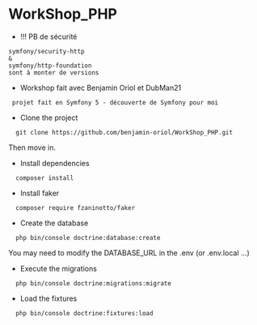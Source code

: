 # WorkShop_PHP
* !!! PB de sécurité 

```
symfony/security-http 
&
symfony/http-foundation
sont à monter de versions
```

* Workshop fait avec Benjamin Oriol et DubMan21

```
 projet fait en Symfony 5 - découverte de Symfony pour moi
```

* Clone the project

```
  git clone https://github.com/benjamin-oriol/WorkShop_PHP.git
```
Then move in.

* Install dependencies

```
  composer install
```
* Install faker

```
  composer require fzaninotto/faker
```

* Create the database

```
  php bin/console doctrine:database:create
```
You may need to modify the DATABASE_URL in the .env (or .env.local ...)

* Execute the migrations

```
  php bin/console doctrine:migrations:migrate
```

* Load the fixtures

```
  php bin/console doctrine:fixtures:load
```
